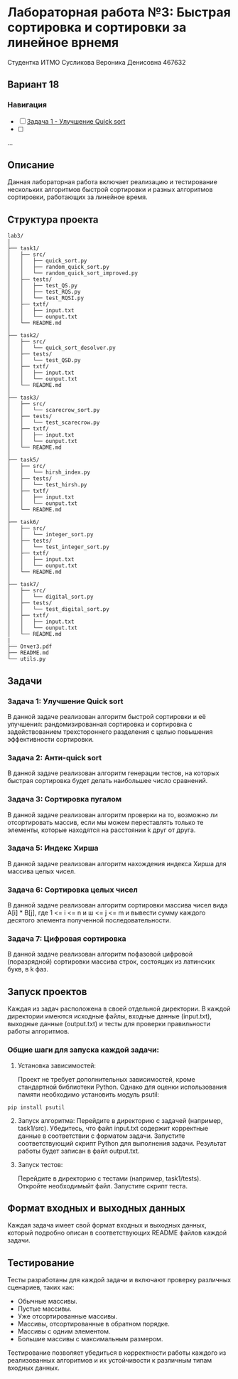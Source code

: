 # Лабораторная работа №3: Быстрая сортировка и сортировки за линейное врнемя
Студентка ИТМО Сусликова Вероника Денисовна 467632

## Вариант 18

### Навигация

- [ ] [Задача 1 - Улучшение Quick sort](lab.md)
- [ ]
...
## Описание

Данная лабораторная работа включает реализацию и тестирование нескольких алгоритмов быстрой сортировки и разных алгоритмов сортировки, работающих за линейное время.

## Структура проекта
```
lab3/
│
├── task1/
│   ├── src/
│   │   ├── quick_sort.py
│   │   ├── random_quick_sort.py
│   │   └── random_quick_sort_improved.py
│   ├── tests/
│   │   ├── test_QS.py
│   │   ├── test_RQS.py
│   │   └── test_RQSI.py
│   ├── txtf/
│   │   ├── input.txt
│   │   └── ounput.txt
│   └── README.md
│
├── task2/
│   ├── src/
│   │   └── quick_sort_desolver.py
│   ├── tests/
│   │   └── test_QSD.py
│   ├── txtf/
│   │   ├── input.txt
│   │   └── ounput.txt
│   └── README.md
│
├── task3/
│   ├── src/
│   │   └── scarecrow_sort.py
│   ├── tests/
│   │   └── test_scarecrow.py
│   ├── txtf/
│   │   ├── input.txt
│   │   └── ounput.txt
│   └── README.md
│
├── task5/
│   ├── src/
│   │   └── hirsh_index.py
│   ├── tests/
│   │   └── test_hirsh.py
│   ├── txtf/
│   │   ├── input.txt
│   │   └── ounput.txt
│   └── README.md
│
├── task6/
│   ├── src/
│   │   └── integer_sort.py
│   ├── tests/
│   │   └── test_integer_sort.py
│   ├── txtf/
│   │   ├── input.txt
│   │   └── ounput.txt
│   └── README.md
│
├── task7/
│   ├── src/
│   │   └── digital_sort.py
│   ├── tests/
│   │   └── test_digital_sort.py
│   ├── txtf/
│   │   ├── input.txt
│   │   └── ounput.txt
│   └── README.md
|
├── Отчет3.pdf
├── README.md
└── utils.py
```
## Задачи

### Задача 1: Улучшение Quick sort

В данной задаче реализован алгоритм быстрой сортировки и её улучшения: рандомизированная сортировка и сортировка с задействованием трехстороннего разделения с целью повышения эффективности сортировки.

### Задача 2: Анти-quick sort

В данной задаче реализован алгоритм генерации тестов, на которых быстрая сортировка будет делать наибольшее число сравнений.

### Задача 3: Сортировка пугалом

В данной задаче реализован алгоритм проверки на то, возможно ли отсортировать массив, если мы можем переставлять только те элементы, которые находятся на расстоянии k друг от друга.

### Задача 5: Индекс Хирша

В данной задаче реализован алгоритм нахождения индекса Хирша для массива целых чисел.

### Задача 6: Сортировка целых чисел

В данной задаче реализован алгоритм сортировки массива чисел вида A[i] * B[j], где 1 <= i <= n и ш <= j <= m и вывести сумму каждого десятого элемента полученной последовательности.

### Задача 7: Цифровая сортировка

В данной задаче реализован алгоритм пофазовой цифровой (поразрядной) сортировки массива строк, состоящих из латинских букв, в k фаз.

## Запуск проектов

Каждая из задач расположена в своей отдельной директории. В каждой директории имеются исходные файлы, входные данные (input.txt), выходные данные (output.txt) и тесты для проверки правильности работы алгоритмов.

### Общие шаги для запуска каждой задачи:

1. Установка зависимостей:

    Проект не требует дополнительных зависимостей, кроме стандартной библиотеки Python. Однако для оценки использования памяти необходимо установить модуль psutil:
```
pip install psutil
```

2. Запуск алгоритма:
    Перейдите в директорию с задачей (например, task1/src).
    Убедитесь, что файл input.txt содержит корректные данные в соответствии с форматом задачи.
    Запустите соответствующий скрипт Python для выполнения задачи.
    Результат работы будет записан в файл output.txt.

3. Запуск тестов:

    Перейдите в директорию с тестами (например, task1/tests).
    Откройте необходимыйт файл. 
    Запустите скрипт теста. 

## Формат входных и выходных данных

Каждая задача имеет свой формат входных и выходных данных, который подробно описан в соответствующих README файлов каждой задачи.

## Тестирование

Тесты разработаны для каждой задачи и включают проверку различных сценариев, таких как:

- Обычные массивы.
- Пустые массивы.
- Уже отсортированные массивы.
- Массивы, отсортированные в обратном порядке.
- Массивы с одним элементом.
- Большие массивы с максимальным размером.

Тестирование позволяет убедиться в корректности работы каждого из реализованных алгоритмов и их устойчивости к различным типам входных данных.
